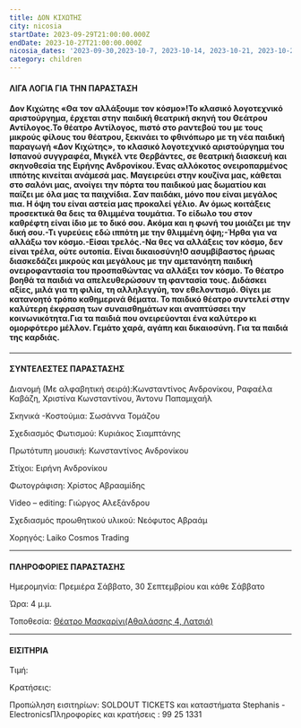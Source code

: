 ```yaml
---
title: ΔΟΝ ΚΙΧΩΤΗΣ
city: nicosia
startDate: 2023-09-29T21:00:00.000Z
endDate: 2023-10-27T21:00:00.000Z
nicosia_dates: '2023-09-30,2023-10-7, 2023-10-14, 2023-10-21, 2023-10-28'
category: children
---
```


#### ΛΙΓΑ ΛΟΓΙΑ ΓΙΑ ΤΗΝ ΠΑΡΑΣΤΑΣΗ

#### Δον Κιχώτης «Θα τον αλλάξουμε τον κόσμο»!Το κλασικό λογοτεχνικό αριστούργημα, έρχεται στην παιδική θεατρική σκηνή του Θεάτρου Αντίλογος.Το θέατρο Αντίλογος, πιστό στο ραντεβού του με τους μικρούς φίλους του θέατρου, ξεκινάει το φθινόπωρο με τη νέα παιδική παραγωγή «Δον Κιχώτης», το κλασικό λογοτεχνικό αριστούργημα του Ισπανού συγγραφέα, Μιγκέλ ντε Θερβάντες, σε θεατρική διασκευή και σκηνοθεσία της Ειρήνης Ανδρονίκου.Ένας αλλόκοτος ονειροπαρμένος ιππότης κινείται ανάμεσά μας. Μαγειρεύει στην κουζίνα μας, κάθεται στο σαλόνι μας, ανοίγει την πόρτα του παιδικού μας δωματίου και παίζει με όλα μας τα παιχνίδια. Σαν παιδάκι, μόνο που είναι μεγάλος πια. Η όψη του είναι αστεία μας προκαλεί γέλιο. Αν όμως κοιτάξεις προσεκτικά θα δεις τα θλιμμένα τουμάτια. Tο είδωλο του στον καθρέφτη είναι ίδιο με το δικό σου. Ακόμα και η φωνή του μοιάζει με την δική σου.-Τι γυρεύεις εδώ ιππότη με την θλιμμένη όψη;-Ήρθα για να αλλάξω τον κόσμο.-Είσαι τρελός.-Να θες να αλλάξεις τον κόσμο, δεν είναι τρέλα, ούτε ουτοπία. Είναι δικαιοσύνη!Ο ασυμβίβαστος ήρωας διασκεδάζει μικρούς και μεγάλους με την αμετανόητη παιδική ονειροφαντασία του προσπαθώντας να αλλάξει τον κόσμο. Το θέατρο βοηθά τα παιδιά να απελευθερώσουν τη φαντασία τους. Διδάσκει αξίες, μιλά για τη φιλία, τη αλληλεγγύη, τον εθελοντισμό. Θίγει με κατανοητό τρόπο καθημερινά θέματα. Το παιδικό θέατρο συντελεί στην καλύτερη έκφραση των συναισθημάτων και αναπτύσσει την κοινωνικότητα.Για τα παιδιά που ονειρεύονται ένα καλύτερο κι ομορφότερο μέλλον. Γεμάτο χαρά, αγάπη και δικαιοσύνη. Για τα παιδιά της καρδιάς.

***

#### ΣΥΝΤΕΛΕΣΤΕΣ ΠΑΡΑΣΤΑΣΗΣ

Διανομή (Με αλφαβητική σειρά):Κωνσταντίνος Ανδρονίκου, Ραφαέλα Καβάζη, Χριστίνα Κωνσταντίνου, Άντονυ Παπαμιχαήλ

Σκηνικά -Κοστούμια: Σωσάννα Τομάζου

Σχεδιασμός Φωτισμού: Κυριάκος Σιαμπτάνης

Πρωτότυπη μουσική: Κωνσταντίνος Ανδρονίκου

Στίχοι: Ειρήνη Ανδρονίκου

Φωτογράφιση: Χρίστος Αβρααμίδης

Video – editing: Γιώργος Αλεξάνδρου

Σχεδιασμός προωθητικού υλικού: Νεόφυτος Αβραάμ

Χορηγός: Laiko Cosmos Trading

***

#### ΠΛΗΡΟΦΟΡΙΕΣ ΠΑΡΑΣΤΑΣΗΣ

Ημερομηνία: Πρεμιέρα	Σάββατο, 30 Σεπτεμβρίου και κάθε Σάββατο

Ώρα:  4 μ.μ.

Τοποθεσία:  [Θέατρο Μασκαρίνι(Αθαλάσσης 4, Λατσιά)](https://www.google.com/maps/place/%CE%98%CE%AD%CE%B1%CF%84%CF%81%CE%BF+%CE%9C%CE%B1%CF%83%CE%BA%CE%B1%CF%81%CE%AF%CE%BD%CE%B9/@35.118677,33.3761871,17z/data=!3m1!4b1!4m6!3m5!1s0x14de190879b8036b:0xa61c1fbebbf53da8!8m2!3d35.1186726!4d33.378762!16s%2Fg%2F11jy3pmbk5?entry=ttu)

***

#### ΕΙΣΙΤΗΡΙΑ

Τιμή:

Κρατήσεις: 

Προπώληση εισιτηρίων:	SOLDOUT TICKETS	και καταστήματα	Stephanis - ElectronicsΠληροφορίες και κρατήσεις :	99 25 1331
